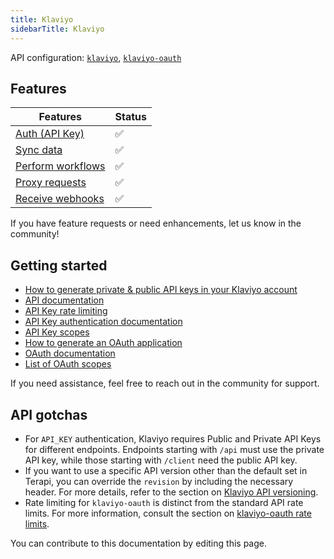 ```yaml
---
title: Klaviyo
sidebarTitle: Klaviyo
---
```


API configuration: [`klaviyo`](https://terapi.dev/providers.yaml), [`klaviyo-oauth`](https://terapi.dev/providers.yaml)

## Features

| Features | Status |
| - | - |
| [Auth (API Key)](/integrate/guides/authorize-an-api) | ✅ |
| [Sync data](/integrate/guides/sync-data-from-an-api) | ✅ |
| [Perform workflows](/integrate/guides/perform-workflows-with-an-api) | ✅ |
| [Proxy requests](/integrate/guides/proxy-requests-to-an-api) | ✅ |
| [Receive webhooks](/integrate/guides/receive-webhooks-from-an-api) | ✅  |

If you have feature requests or need enhancements, let us know in the community!

## Getting started

-   [How to generate private & public API keys in your Klaviyo account](https://developers.klaviyo.com/en/docs/retrieve_api_credentials)
-   [API documentation](https://developers.klaviyo.com/en/reference)
-   [API Key rate limiting](https://developers.klaviyo.com/en/docs/rate_limits_and_error_handling)
-   [API Key authentication documentation](https://developers.klaviyo.com/en/docs/authenticate_)
-   [API Key scopes](https://developers.klaviyo.com/en/reference/api_overview#api-key-scopes)
-   [How to generate an OAuth application](https://developers.klaviyo.com/en/docs/set_up_oauth#create-an-oauth-integration-in-klaviyo)
-   [OAuth documentation](https://developers.klaviyo.com/en/docs/set_up_oauth#oauth-authorization-code-flow)
-   [List of OAuth scopes](https://developers.klaviyo.com/en/docs/retrieve_api_credentials#scopes)

If you need assistance, feel free to reach out in the community for support.

## API gotchas

- For `API_KEY` authentication, Klaviyo requires Public and Private API Keys for different endpoints. Endpoints starting with `/api` must use the private API key, while those starting with `/client` need the public API key.
- If you want to use a specific API version other than the default set in Terapi, you can override the `revision` by including the necessary header. For more details, refer to the section on [Klaviyo API versioning](https://developers.klaviyo.com/en/docs/api_versioning_and_deprecation_policy#api-versioning).
- Rate limiting for `klaviyo-oauth` is distinct from the standard API rate limits. For more information, consult the section on [klaviyo-oauth rate limits](https://developers.klaviyo.com/en/docs/set_up_oauth#rate-limits).

You can contribute to this documentation by editing this page.

